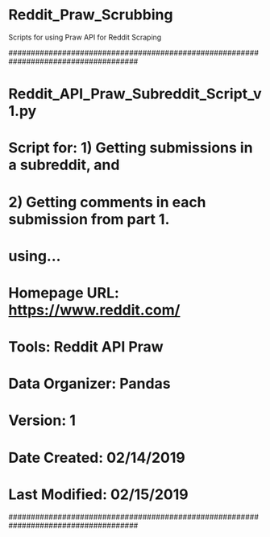 # Reddit_Praw_Scrubbing
Scripts for using Praw API for Reddit Scraping

#####################################################################################
# Reddit_API_Praw_Subreddit_Script_v1.py
#
# Script for: 1) Getting submissions in a subreddit, and
#             2) Getting comments in each submission from part 1.
# using...
# Homepage URL: https://www.reddit.com/
# Tools: Reddit API Praw
# Data Organizer: Pandas
#
# Version: 1
# Date Created: 02/14/2019
# Last Modified: 02/15/2019
#####################################################################################
